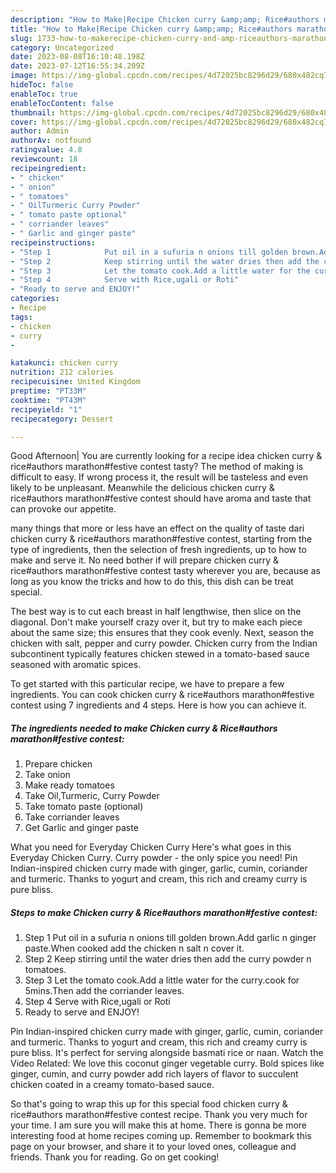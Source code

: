```yaml
---
description: "How to Make|Recipe Chicken curry &amp;amp; Rice#authors marathon#festive contest {That is Special"
title: "How to Make|Recipe Chicken curry &amp;amp; Rice#authors marathon#festive contest {That is Special"
slug: 1733-how-to-makerecipe-chicken-curry-and-amp-riceauthors-marathonfestive-contest-that-is-special
category: Uncategorized
date: 2023-08-08T16:10:48.198Z
date: 2023-07-12T16:55:34.209Z
image: https://img-global.cpcdn.com/recipes/4d72025bc8296d29/680x482cq70/chicken-curry-riceauthors-marathonfestive-contest-recipe-main-photo.jpg
hideToc: false
enableToc: true
enableTocContent: false
thumbnail: https://img-global.cpcdn.com/recipes/4d72025bc8296d29/680x482cq70/chicken-curry-riceauthors-marathonfestive-contest-recipe-main-photo.jpg
cover: https://img-global.cpcdn.com/recipes/4d72025bc8296d29/680x482cq70/chicken-curry-riceauthors-marathonfestive-contest-recipe-main-photo.jpg
author: Admin
authorAv: notfound
ratingvalue: 4.8
reviewcount: 18
recipeingredient:
- " chicken"
- " onion"
- " tomatoes"
- " OilTurmeric Curry Powder"
- " tomato paste optional"
- " corriander leaves"
- " Garlic and ginger paste"
recipeinstructions:
- "Step 1            Put oil in a sufuria n onions till golden brown.Add garlic n ginger paste.When cooked add the chicken n salt n cover it."
- "Step 2            Keep stirring until the water dries then add the curry powder n tomatoes."
- "Step 3            Let the tomato cook.Add a little water for the curry.cook for 5mins.Then add the corriander leaves."
- "Step 4            Serve with Rice,ugali or Roti"
- "Ready to serve and ENJOY!"
categories:
- Recipe
tags:
- chicken
- curry
- 

katakunci: chicken curry  
nutrition: 212 calories
recipecuisine: United Kingdom
preptime: "PT33M"
cooktime: "PT43M"
recipeyield: "1"
recipecategory: Dessert

---
```



Good Afternoon| You are currently looking for a recipe idea chicken curry &amp; rice#authors marathon#festive contest tasty? The method of making is difficult to easy. If wrong process it, the result will be tasteless and even likely to be unpleasant. Meanwhile the delicious chicken curry &amp; rice#authors marathon#festive contest should have aroma and taste that can provoke our appetite.






many things that more or less have an effect on the quality of taste dari chicken curry &amp; rice#authors marathon#festive contest, starting from the type of ingredients, then the selection of fresh ingredients, up to how to make and serve it. No need bother if will prepare chicken curry &amp; rice#authors marathon#festive contest tasty wherever you are, because as long as you know the tricks and how to do this, this dish can be treat special.


The best way is to cut each breast in half lengthwise, then slice on the diagonal. Don&#39;t make yourself crazy over it, but try to make each piece about the same size; this ensures that they cook evenly. Next, season the chicken with salt, pepper and curry powder. Chicken curry from the Indian subcontinent typically features chicken stewed in a tomato-based sauce seasoned with aromatic spices.


To get started with this particular recipe, we have to prepare a few ingredients. You can cook chicken curry &amp; rice#authors marathon#festive contest using 7 ingredients and 4 steps. Here is how you can achieve it.

<!--inarticleads1-->

##### The ingredients needed to make Chicken curry &amp; Rice#authors marathon#festive contest:

1. Prepare  chicken
1. Take  onion
1. Make ready  tomatoes
1. Take  Oil,Turmeric, Curry Powder
1. Take  tomato paste (optional)
1. Take  corriander leaves
1. Get  Garlic and ginger paste


What you need for Everyday Chicken Curry Here&#39;s what goes in this Everyday Chicken Curry. Curry powder - the only spice you need! Pin Indian-inspired chicken curry made with ginger, garlic, cumin, coriander and turmeric. Thanks to yogurt and cream, this rich and creamy curry is pure bliss. 

<!--inarticleads2-->

##### Steps to make Chicken curry &amp; Rice#authors marathon#festive contest:

1. Step 1            Put oil in a sufuria n onions till golden brown.Add garlic n ginger paste.When cooked add the chicken n salt n cover it.
1. Step 2            Keep stirring until the water dries then add the curry powder n tomatoes.
1. Step 3            Let the tomato cook.Add a little water for the curry.cook for 5mins.Then add the corriander leaves.
1. Step 4            Serve with Rice,ugali or Roti
1. Ready to serve and ENJOY!

Pin Indian-inspired chicken curry made with ginger, garlic, cumin, coriander and turmeric. Thanks to yogurt and cream, this rich and creamy curry is pure bliss. It&#39;s perfect for serving alongside basmati rice or naan. Watch the Video Related: We love this coconut ginger vegetable curry. Bold spices like ginger, cumin, and curry powder add rich layers of flavor to succulent chicken coated in a creamy tomato-based sauce. 

So that's going to wrap this up for this special food chicken curry &amp; rice#authors marathon#festive contest recipe. Thank you very much for your time. I am sure you will make this at home. There is gonna be more interesting food at home recipes coming up. Remember to bookmark this page on your browser, and share it to your loved ones, colleague and friends. Thank you for reading. Go on get cooking!
